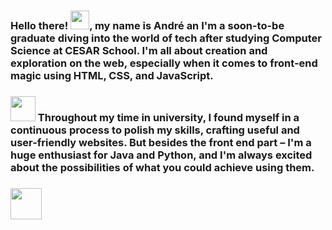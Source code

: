 ### Hello there! <img src="https://media.tenor.com/SNL9_xhZl9oAAAAi/waving-hand-joypixels.gif" width="30px">, my name is André an I'm a soon-to-be graduate diving into the world of tech after studying Computer Science at CESAR School. I'm all about creation and exploration on the web, especially when it comes to front-end magic using HTML, CSS, and JavaScript.

### <img src="https://media1.giphy.com/media/WFZvB7VIXBgiz3oDXE/giphy.gif" width="40px"> Throughout my time in university, I found myself in a continuous process to polish my skills, crafting useful and user-friendly websites. But besides the front end part – I'm a huge enthusiast for Java and Python, and I'm always excited about the possibilities of what you could achieve using them.

### <img src="https://media1.giphy.com/media/9gX18UQYLSkQYX5DBW/giphy.gif?cid=6c09b95287zsmxa6iqshzit6hndewafdlwcchurs3giud5mc&ep=v1_internal_gif_by_id&rid=giphy.gif&ct=s" width="50px">

<!--
**andrecarvalhozn/andrecarvalhozn** is a ✨ _special_ ✨ repository because its `README.md` (this file) appears on your GitHub profile.

Here are some ideas to get you started:

- 🔭 I’m currently working on ...
- 🌱 I’m currently learning ...
- 👯 I’m looking to collaborate on ...
- 🤔 I’m looking for help with ...
- 💬 Ask me about ...
- 📫 How to reach me: ...
- 😄 Pronouns: ...
- ⚡ Fun fact: ...
-->

